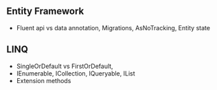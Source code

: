 
## Entity Framework
* Fluent api vs data annotation, Migrations, AsNoTracking, Entity state

## LINQ
* SingleOrDefault vs FirstOrDefault, 
* IEnumerable, ICollection, IQueryable, IList
* Extension methods

